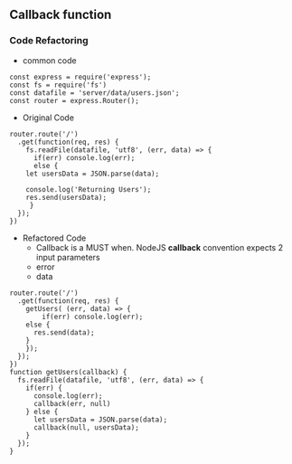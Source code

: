 ## Callback function

### Code Refactoring
- common code
```
const express = require('express');
const fs = require('fs')
const datafile = 'server/data/users.json';
const router = express.Router();
```
- Original Code
```
router.route('/')
  .get(function(req, res) {
    fs.readFile(datafile, 'utf8', (err, data) => {
      if(err) console.log(err);
      else {
	let usersData = JSON.parse(data);
				
	console.log('Returning Users');
	res.send(usersData);
     }
  });
})
```
- Refactored Code
  - Callback is a MUST when. NodeJS <b>callback</b> convention expects 2 input parameters
   - error
   - data
```
router.route('/')
  .get(function(req, res) {
    getUsers( (err, data) => {
    	if(err) console.log(err);
	else {
	  res.send(data);
	}
    });
  });
})
function getUsers(callback) {
  fs.readFile(datafile, 'utf8', (err, data) => {
    if(err) {
      console.log(err);
      callback(err, null)
    } else {
      let usersData = JSON.parse(data);
      callback(null, usersData);
    }
  });
}
```
